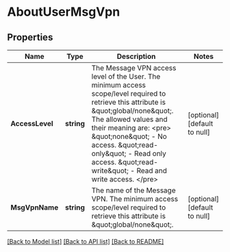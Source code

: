 # AboutUserMsgVpn

## Properties
Name | Type | Description | Notes
------------ | ------------- | ------------- | -------------
**AccessLevel** | **string** | The Message VPN access level of the User.  The minimum access scope/level required to retrieve this attribute is \&quot;global/none\&quot;. The allowed values and their meaning are:  &lt;pre&gt; \&quot;none\&quot; - No access. \&quot;read-only\&quot; - Read only access. \&quot;read-write\&quot; - Read and write access. &lt;/pre&gt;  | [optional] [default to null]
**MsgVpnName** | **string** | The name of the Message VPN.  The minimum access scope/level required to retrieve this attribute is \&quot;global/none\&quot;. | [optional] [default to null]

[[Back to Model list]](../README.md#documentation-for-models) [[Back to API list]](../README.md#documentation-for-api-endpoints) [[Back to README]](../README.md)

